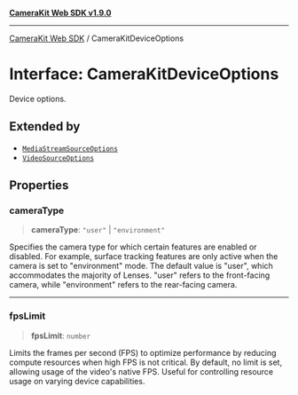 [**CameraKit Web SDK v1.9.0**](../README.md)

***

[CameraKit Web SDK](../globals.md) / CameraKitDeviceOptions

# Interface: CameraKitDeviceOptions

Device options.

## Extended by

- [`MediaStreamSourceOptions`](MediaStreamSourceOptions.md)
- [`VideoSourceOptions`](VideoSourceOptions.md)

## Properties

### cameraType

> **cameraType**: `"user"` \| `"environment"`

Specifies the camera type for which certain features are enabled or disabled.
For example, surface tracking features are only active when the camera is set to "environment" mode.
The default value is "user", which accommodates the majority of Lenses.
"user" refers to the front-facing camera, while "environment" refers to the rear-facing camera.

***

### fpsLimit

> **fpsLimit**: `number`

Limits the frames per second (FPS) to optimize performance by reducing compute resources
when high FPS is not critical. By default, no limit is set, allowing usage of the video's native FPS.
Useful for controlling resource usage on varying device capabilities.
